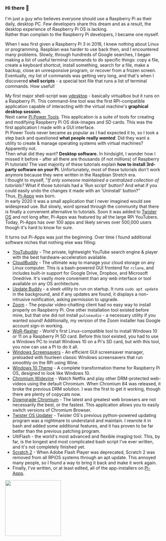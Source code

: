 ### Hi there 👋

I'm just a guy who believes everyone should use a Raspberry Pi as their daily, desktop PC. Few developers share this dream and as a result, the desktop experience of Raspberry Pi OS is lacking.  
Rather than complain to the Raspberry Pi developers, I became one myself.  

When I was first given a Raspberry Pi 3 in 2018, I knew nothing about Linux or programming. Raspbian was harder to use back then, and I encountered many problems. Slowly, through hundreds of Google searches, I began making a list of useful terminal commands to do specific things: copy a file, create a keyboard shortcut, install something, search for a file, make a backup, close an unresponsive program, or recover from a frozen screen. Eventually, my list of commands was getting very long, and that's when I discovered **shell scripts** - a special text file that runs a list of terminal commands. How useful!  

My first major shell-script was [vdesktop](https://github.com/Botspot/vdesktop) - basically virtualbox but it runs on a Raspberry Pi. This command-line tool was the first RPi-compatible application capable of interacting with the virtual machine's **graphical desktop session.**  
Next came [Pi Power Tools](https://github.com/Botspot/Pi-Power-Tools). This application is a suite of tools for creating and modifying Raspberry Pi OS disk-images and SD cards. This was the first application I made with a GUI interface.  
Pi Power Tools never became as popular as I had expected it to, so I took a step back and questioned **what people really *wanted***. Did they want a utility to create & manage operating systems with virtual machines? Apparently not.  
Then what did they want? **Desktop software.** In hindsight, I wonder how I missed it before - after all there are thousands (if not *millions*) of Raspberry Pi tutorials! The vast majority of these tutorials explain **how to install 3rd-party software on your Pi**. Unfortunately, most of these tutorials don't work anymore because they were written in the Raspbian Stretch era.  
I thought to myself, "*If only someone maintained a centralized collection of tutorials?* What if those tutorials had a 'Run script' button? And what if you could easily undo the changes it made with an 'Uninstall' button?"  
Thus, [Pi-Apps](https://github.com/Botspot/pi-apps) was born.  
In early 2020 it was a small application that I never imagined would see widespread use. But slowly, word spread through the community that there is finally a convenient alternative to tutorials. Soon it was added to [Twister OS](https://twisteros.com) and not long after, Pi-Apps was featured by all the large RPi YouTubers.  
Today, Pi-Apps has over 100 apps and likely serves over 500,000 users though it's hard to know for sure.  

It turns out Pi-Apps was just the beginning. Over time I found additional software niches that nothing else was filling:

- [YouTubuddy](https://github.com/Botspot/youtubuddy) - The private, lightweight YouTube search engine & player with the best hardware-acceleration available.
- [CloudBuddy](https://github.com/Botspot/cloudbuddy) - The ultimate way to manage your cloud storage on any Linux computer. This is a bash-powered GUI frontend for `rclone`, and includes built-in support for Google Drive, Dropbox, and Microsoft Onedrive. It's vastly more convenient than any web interface or tool available on any OS architecture.
- [Update Buddy](https://github.com/Botspot/update-buddy) - a sleek utility to run on startup. It runs `sudo apt update` in the background, and if any updates are found, it displays a non-intrusive notification, asking permission to upgrade.
- [Zoom](https://www.raspberrypi.org/forums/viewtopic.php?f=63&t=287680) - The popular video-chatting client had no easy way to install properly on Raspberry Pi. One other installation tool existed before mine, but that one did not install `pulseaudio` - a necessary utility if you wanted sound! Additionally, my version of the Zoom installer has Google account sign-in working.
- [WoR-flasher](https://github.com/Botspot/wor-flasher) - World's first Linux-compatible tool to install Windows 10 or 11 on a Raspberry Pi SD card. Before this tool existed, you had to use a Windows PC to install Windows 10 on a Pi's SD card, but with this tool, you now can use a Pi to do it all.
- [Windows Screensavers](https://github.com/Botspot/Screensavers) - An efficient GUI screensaver manager, preloaded with fourteen classic Windows screensavers that run smoothly on the RPi using Wine.
- [Windows 10 Theme](https://github.com/Botspot/Windows-10) - A complete transformation theme for Raspberry Pi OS, designed to look like Windows 10.
- [Chromium Widevine](https://github.com/Botspot/chromium-v84-widevine) - Watch Netflix and play other DRM-protected web-videos using the default Chromium. When Chromium 84 was released, it broke the previous DRM solution. I was the first to get it working, though there are plenty of copycats now.
- [Downgrade Chromium](https://www.raspberrypi.org/forums/viewtopic.php?f=63&t=308303) - The latest and greatest web browsers are not necessarily the best, or the fastest. This application allows you to easily switch versions of Chromium Browser.
- [Twister OS Updater](https://github.com/Botspot/TwistUP) - Twister OS's previous python-powered updating program was a nightmare to understand and maintain. I rewrote it in bash  and added some additional features, and it has proven to be far better than the previous patching program.
- UltiFlash - the world's most advanced and flexible imaging tool. This, by far, is the longest and most complicated bash script I've ever written, and it's not completely finished yet.
- [Scratch 2](https://github.com/Botspot/scratch2) - When Adobe Flash Player was deprecated, Scratch 2 was removed from all RPiOS systems through an apt update. This annoyed many people, so I found a way to bring it back and make it work again.
- Finally, I've written, or at least edited, all of the app-installers on [Pi-Apps](https://github.com/Botspot/pi-apps).

<img height="180em" src="https://github-readme-stats.vercel.app/api?username=Botspot&show_icons=true&hide_border=true&&count_private=true&include_all_commits=true" />

